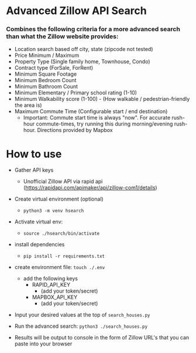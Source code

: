 # Advanced Zillow API Search 

### Combines the following criteria for a more advanced search than what the Zillow website provides:
  - Location search based off city, state (zipcode not tested)
  - Price Minimum / Maximum
  - Property Type (Single family home, Townhouse, Condo)
  - Contract type (ForSale, ForRent)
  - Minimum Square Footage
  - Minimum Bedroom Count
  - Minimum Bathroom Count
  - Minimum Elementary / Primary school rating (1-10)
  - Minimum Walkability score (1-100) - (How walkable / pedestrian-friendly the area is)
  - Maximum Commute Time (Configurable start / end destination)
    - Important: Commute start time is always "now". For accurate rush-hour commute-times, try running this during morning/evening rush-hour. Directions provided by Mapbox

# How to use

- Gather API keys
  - Unofficial Zillow API via rapid api (https://rapidapi.com/apimaker/api/zillow-com1/details)

- Create virtual environment (optional)
  - `python3 -m venv hsearch`

- Activate virtual env:
  - `source ./hsearch/bin/activate`

- install dependencies 
  - `pip install -r requirements.txt`

- create environment file: `touch ./.env` 
  - add the following keys
    - RAPID_API_KEY
      - (add your token/secret)
    - MAPBOX_API_KEY
      - (add your token/secret)

- Input your desired values at the top of `search_houses.py`
- Run the advanced search: `python3 ./search_houses.py`
- Results will be output to console in the form of Zillow URL's that you can paste into your browser







